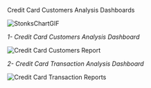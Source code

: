 Credit Card Customers Analysis Dashboards


![StonksChartGIF](https://github.com/user-attachments/assets/73cfdb1a-3fb7-40a3-ac0c-e94b3ff6f7a4)


*1- Credit Card Customers Analysis Dashboard* 

![Credit Card Customers Report](https://github.com/user-attachments/assets/616fc5be-1bff-4ae8-9a98-1afa93f7387a)


*2- Credit Card Transaction Analysis Dashboard*

![Credit Card Transaction Reports](https://github.com/user-attachments/assets/ba42621c-619a-4f1a-9c2e-0cb070bf147d)
